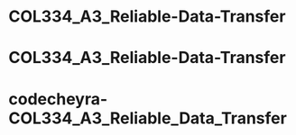 # COL334_A3_Reliable-Data-Transfer
# COL334_A3_Reliable-Data-Transfer
# codecheyra-COL334_A3_Reliable_Data_Transfer
